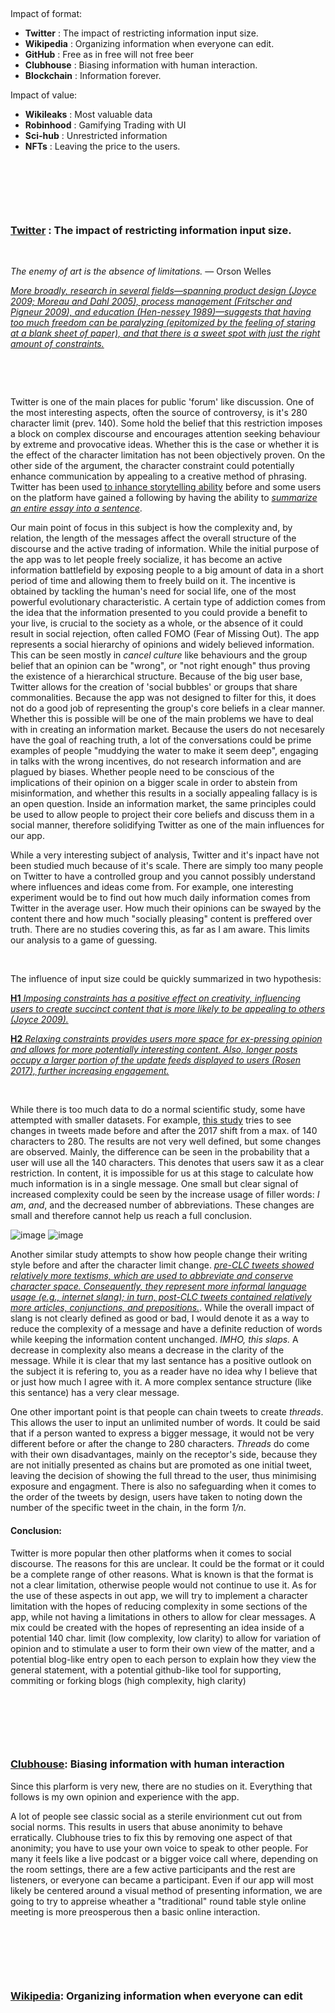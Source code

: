 &nbsp;

Impact of format:
* __Twitter__ : The impact of restricting information input size.
* __Wikipedia__ : Organizing information when everyone can edit.
* __GitHub__ : Free as in free will not free beer
* __Clubhouse__ : Biasing information with human interaction.
* __Blockchain__ : Information forever.

Impact of value:
* __Wikileaks__ : Most valuable data
* __Robinhood__ : Gamifying Trading with UI
* __Sci-hub__ : Unrestricted information
* __NFTs__ : Leaving the price to the users.

&nbsp;

&nbsp;

&nbsp;


### [__Twitter__](https://twitter.com) : The impact of restricting information input size.

&nbsp;

_The enemy of art is the absence of limitations._ — Orson Welles 


[_More broadly, research in several fields—spanning product design (Joyce 2009; Moreau and Dahl 2005), process management (Fritscher and Pigneur 2009), and education (Hen-nessey 1989)—suggests that having too much freedom can be paralyzing (epitomized by the feeling of staring at a blank sheet of paper), and that there is a sweet spot with just the right amount of constraints._](https://ojs.aaai.org/index.php/ICWSM/article/view/15079/14929)

&nbsp;

&nbsp;

Twitter is one of the main places for public 'forum' like discussion. One of the most interesting aspects, often the source of controversy, is it's 280 character limit (prev. 140). Some hold the belief that this restriction imposes a block on complex discourse and encourages attention seeking behaviour by extreme and provocative ideas. Whether this is the case or whether it is the effect of the character limitation has not been objectively proven. On the other side of the argument, the character constraint could potentially enhance communication by appealing to a creative method of phrasing. Twitter has been used [to inhance storytelling ability](https://www.tandfonline.com/doi/abs/10.1080/14790726.2015.1127975) before and some users on the platform have gained a following by having the ability to [_summarize an entire essay into a sentence_](https://twitter.com/naval).

Our main point of focus in this subject is how the complexity and, by relation, the length of the messages affect the overall structure of the discourse and the active trading of information. While the initial purpose of the app was to let people freely socialize, it has become an active information battlefield  by exposing people to a big amount of data in a short period of time and allowing them to freely build on it. The incentive is obtained by tackling the human's need for social life, one of the most powerful evolutionary characteristic. A certain type of addiction comes from the idea that the information presented to you could provide a benefit to your live, is crucial to the society as a whole, or the absence of it could result in social rejection, often called FOMO (Fear of Missing Out). The app represents a social hierarchy of opinions and widely believed information. This can be seen mostly in _cancel culture_ like behaviours and the group belief that an opinion can be "wrong", or "not right enough" thus proving the existence of a hierarchical structure. Because of the big user base, Twitter allows for the creation of 'social bubbles' or groups that share commonalities. Because the app was not designed to filter for this, it does not do a good job of representing the group's core beliefs in a clear manner. Whether this is possible will be one of the main problems we have to deal with in creating an information market. Because the users do not necesarely have the goal of reaching truth, a lot of the conversations could be prime examples of people "muddying the water to make it seem deep", engaging in talks with the wrong incentives, do not research information and are plagued by biases. Whether people need to be conscious of the implications of their opinion on a bigger scale in order to abstein from misinformation, and whether this results in a socially appealing fallacy is is an open question. Inside an information market, the same principles could be used to allow people to project their core beliefs and discuss them in a social manner, therefore solidifying Twitter as one of the main influences for our app.

While a very interesting subject of analysis, Twitter and it's inpact have not been studied much because of it's scale. There are simply too many people on Twitter to have a controlled group and you cannot possibly understand where influences and ideas come from. For example, one interesting experiment would be to find out how much daily information comes from Twitter in the average user. How much their opinions can be swayed by the content there and how much "socially pleasing" content is preffered over truth. There are no studies covering this, as far as I am aware. This limits our analysis to a game of guessing.

&nbsp;

The influence of input size could be quickly summarized in two hypothesis:


[__H1__ _Imposing constraints has a positive effect on creativity, influencing users to create succinct content that is more likely to be appealing to others (Joyce 2009)._](https://ojs.aaai.org/index.php/ICWSM/article/view/15079/14929)


[__H2__ _Relaxing constraints provides users more space for ex-pressing opinion and allows for more potentially interesting content. Also, longer posts occupy a larger portion of the update feeds displayed to users (Rosen 2017), further increasing engagement._](https://ojs.aaai.org/index.php/ICWSM/article/view/15079/14929)

&nbsp;

While there is too much data to do a normal scientific study, some have attempted with smaller datasets. For example, [this study](https://ojs.aaai.org/index.php/ICWSM/article/view/15079/14929) tries to see changes in tweets made before and after the 2017 shift from a max. of 140 characters to 280. The results are not very well defined, but some changes are observed. Mainly, the difference can be seen in the probability that a user will use all the 140 characters. This denotes that users saw it as a clear restriction. In content, it is impossible for us at this stage to calculate how much information is in a single message. One small but clear signal of increased complexity could be seen by the increase usage of filler words: _I am_, _and_, and the decreased number of abbreviations. These changes are small and therefore cannot help us reach a full conclusion. 

![image](https://user-images.githubusercontent.com/58654842/138973766-a34a6d74-7b04-4e70-b69c-14ff9116933a.png)
![image](https://user-images.githubusercontent.com/58654842/138973509-2d6a3145-b0f3-4086-bb50-564e6401c7a5.png)

Another similar study attempts to show how people change their writing style before and after the character limit change. [_pre-CLC tweets showed relatively more textisms, which are used to abbreviate and conserve character space. Consequently, they represent more informal language usage (e.g., internet slang); in turn, post-CLC tweets contained relatively more articles, conjunctions, and prepositions._](https://www.nature.com/articles/s41599-019-0280-3). While the overall impact of slang is not clearly defined as good or bad, I would denote it as a way to reduce the complexity of a message and have a definite reduction of words while keeping the information content unchanged. _IMHO, this slaps._ A decrease in complexity also means a decrease in the clarity of the message. While it is clear that my last sentance has a positive outlook on the subject it is refering to, you as a reader have no idea why I believe that or just how much I agree with it. A more complex sentance structure (like this sentance) has a very clear message.

One other important point is that people can chain tweets to create _threads_. This allows the user to input an unlimited number of words. It could be said that if a person wanted to express a bigger message, it would not be very different before or after the change to 280 characters. _Threads_ do come with their own disadvantages, mainly on the receptor's side, because they are not initially presented as chains but are promoted as one initial tweet, leaving the decision of showing the full thread to the user, thus minimising exposure and engagment. There is also no safeguarding when it comes to the order of the tweets by design, users have taken to noting down the number of the specific tweet in the chain, in the form _1/n_. 


#### Conclusion:
Twitter is more popular then other platforms when it comes to social discourse. The reasons for this are unclear. It could be the format or it could be a complete range of other reasons. What is known is that the format is not a clear limitation, otherwise people would not continue to use it. As for the use of these aspects in out app, we will try to implement a character limitation with the hopes of reducing complexity in some sections of the app, while not having a limitations in others to allow for clear messages. A mix could be created with the hopes of representing an idea inside of a potential 140 char. limit (low complexity, low clarity) to allow for variation of opinion and to stimulate a user to form their own view of the matter, and a potential blog-like entry open to each person to explain how they view the general statement, with a potential github-like tool for supporting, commiting or forking blogs (high complexity, high clarity) 


&nbsp;

&nbsp;

&nbsp;





### [__Clubhouse__](https://www.joinclubhouse.com/): Biasing information with human interaction


Since this plarform is very new, there are no studies on it. Everything that follows is my own opinion and experience with the app.

A lot of people see classic social as a sterile envirionment cut out from social norms. This results in users that abuse anonimity to behave erratically. Clubhouse tries to fix this by removing one aspect of that anonimity; you have to use your own voice to speak to other people. For many it feels like a live podcast or a bigger voice call where, depending on the room settings, there are a few active participants and the rest are listeners, or everyone can became a participant. Even if our app will most likely be centered around a visual method of presenting information, we are going to try to appreise wheather a "traditional" round table style online meeting is more preosperous then a basic online interaction. 




&nbsp;

&nbsp;

&nbsp;

### [__Wikipedia__](https://wikipedia.com): Organizing information when everyone can edit



